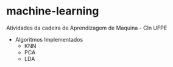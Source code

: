 # machine-learning
Atividades da cadeira de Aprendizagem de Maquina - CIn UFPE
- Algoritmos Implementados
  - KNN
  - PCA 
  - LDA

